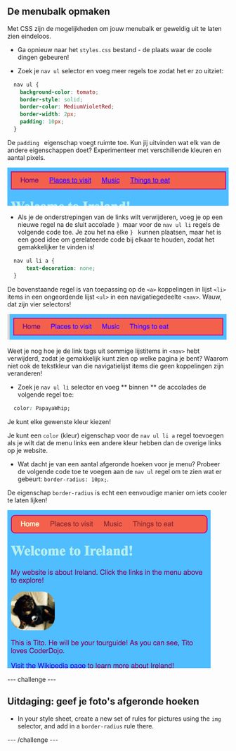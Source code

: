 ## De menubalk opmaken

Met CSS zijn de mogelijkheden om jouw menubalk er geweldig uit te laten zien eindeloos.

- Ga opnieuw naar het ` styles.css ` bestand - de plaats waar de coole dingen gebeuren!

- Zoek je ` nav ul ` selector en voeg meer regels toe zodat het er zo uitziet:

```css
  nav ul {
    background-color: tomato;
    border-style: solid;
    border-color: MediumVioletRed;
    border-width: 2px;
    padding: 10px;
  }
```

De `padding ` eigenschap voegt ruimte toe. Kun jij uitvinden wat elk van de andere eigenschappen doet? Experimenteer met verschillende kleuren en aantal pixels.

![Menu bar with borders and padding added](images/egMenuBarMoreStyle.png)

- Als je de onderstrepingen van de links wilt verwijderen, voeg je op een nieuwe regel na de sluit accolade `} `maar voor de ` nav ul li ` regels de volgende code toe. Je zou het na elke `} ` kunnen plaatsen, maar het is een goed idee om gerelateerde code bij elkaar te houden, zodat het gemakkelijker te vinden is!

```css
  nav ul li a {
      text-decoration: none;
  }
```

De bovenstaande regel is van toepassing op de `<a>` koppelingen in lijst `<li>` items in een ongeordende lijst `<ul>` in een navigatiegedeelte `<nav>`. Wauw, dat zijn vier selectors!

![Menu bar with link underlining removed](images/egMenuBarNoUnderline.png)

Weet je nog hoe je de link tags uit sommige lijstitems in `<nav>` hebt verwijderd, zodat je gemakkelijk kunt zien op welke pagina je bent? Waarom niet ook de tekstkleur van die navigatielijst items die geen koppelingen zijn veranderen!

- Zoek je ` nav ul li ` selector en voeg ** binnen ** de accolades de volgende regel toe:

```css
  color: PapayaWhip;
```

Je kunt elke gewenste kleur kiezen!

Je kunt een `color` (kleur) eigenschap voor de ` nav ul li a ` regel toevoegen als je wilt dat de menu links een andere kleur hebben dan de overige links op je website.

- Wat dacht je van een aantal afgeronde hoeken voor je menu? Probeer de volgende code toe te voegen aan de ` nav ul ` regel om te zien wat er gebeurt: ` border-radius: 10px; `.

De eigenschap `border-radius` is echt een eenvoudige manier om iets cooler te laten lijken!

![Webpage with rounded corners on the menu bar and on a picture](images/egMenuBarFullStyles_result.png)

\--- challenge \---

## Uitdaging: geef je foto's afgeronde hoeken

- In your style sheet, create a new set of rules for pictures using the `img` selector, and add in a `border-radius` rule there.

\--- /challenge \---